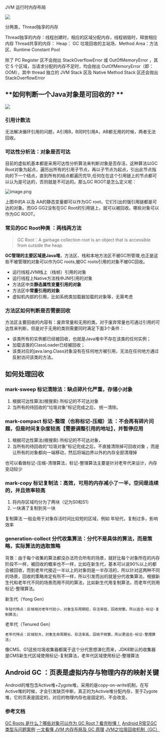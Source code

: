 JVM 运行时内存布局

![](https://static001.infoq.cn/resource/image/b4/62/b4ff890142874a6cbef1ad7a80eb7462.png)

分两类，Thread独享的内存

Thread独享的内存：线程创建时，相应的区域分配内存，线程销毁时，释放相应内存
Thread共享的内存： Heap： GC 垃圾回收的主站场、Method Area：方法区、Runtime Constant Pool

除了 PC Register 区不会抛出 StackOverflowError 或 OutOfMemoryError ，其它 5 个区域，当请求分配的内存不足时，均会抛出 OutOfMemoryError（即：OOM），其中 thread 独立的 JVM Stack 区及 Native Method Stack 区还会抛出 StackOverflowError

## **如何判断一个Java对象是可回收的? **

![](https://static001.infoq.cn/resource/image/e3/71/e36c624e8b4300775123f95a34b86571.png)

###  引用计数法  

无法解决循环引用的问题，A引用B，B同时引用A，AB都无用的时候，两者无法回收。

### 可达性分析法：对象是否可达

目前的虚拟机基本都是采用可达性分析算法来判断对象是否存活，这种算法以GC Root对象为起点，遍历出所有的引用子节点，再以子节点为起点，引出此节点指向的下一个结点，直到所有的结点都遍历完毕,任何在在这个引用链上的节点都可以认为是可达的，否则就是不可达的。那么GC ROOT是怎么定义呢：

![image.png](https://p3-juejin.byteimg.com/tos-cn-i-k3u1fbpfcp/aa9caf1956c34223b36b87f21ed8d6ef~tplv-k3u1fbpfcp-watermark.image?)

上图中的A 以及 AA的静态变量都可以作为GC root，它们引出的强引用链都是可达的对象。而GG GG2没有在GC Root的引用链上，就可以被回收。哪些对象可以作为GC ROOT。

### 常见的GC Root种类 ：两栈两方法

> GC Root：A garbage collection root is an object that is accessible from outside the heap. 

**GC管理的主要区域是Java堆**，方法区、栈和本地方法区不被GC所管理,也正是这些不被管理的对象可以作为GC roots,被GC roots引用的对象不被GC回收。

* 运行线程JVM栈上（栈帧）引用的对象
* 运行线程上Native方法栈中JNI引用的对象
* 方法区中类**静态属性变量引用的对象**
* 方法区中**常量引用的对象**
* 虚拟机内部的引用，比如系统类加载器加载的对象等，无需考虑

### 方法区如何判断是否需要回收

方法区主要回收的内容有：废弃常量和无用的类。对于废弃常量也可通过引用的可达性来判断，但是对于无用的类则需要同时满足下面3个条件：

* 该类所有的实例都已经被回收，也就是Java堆中不存在该类的任何实例；
* 加载该类的ClassLoader已经被回收；
* 该类对应的java.lang.Class对象没有在任何地方被引用，无法在任何地方通过反射访问该类的方法。

 


 
## **如何处理回收**

### mark-sweep 标记清除法：缺点碎片化严重，存储小对象

1. 根据可达性算法(根搜索) 所标记的不可达对象
2. 当所有的待回收的“垃圾对象”标记完成之后， 统一清除。


### mark-compact 标记-整理（也称标记-压缩）法 ：不会再有碎片问题，但是时间复杂度较高【需要调整引用的地址】，并暂停应用 

1. 根据可达性算法(根搜索) 所标记的不可达对象，
2. 当所有的待回收的“垃圾对象”标记完成之后，不直接清除掉可回收对象 ，而是让所有的对象都向一端移动，然后将端边界以外的内存全部清理掉

也可以看做标记-压缩-清理算法，标记-整理算法主要是针对老年代来设计，内存变动较少

### mark-copy 标记复制法：高效，可用的内存减小了一半，空间是连续的，并且效率较高


1. 将内存区域均分为了两块（记为S0和S1）
2. 一块满了复制到另一块

复制算法 一般会用于对象存活时间比较短的区域，例如 年轻代，复制过多，影响效率

### generation-collect 分代收集算法：分代不是具体的算法，而是策略，实际算法的选取策略

背景：由于每个收集的算法都没办法符合所有的场景，就好比每个对象所在的内存阶段不一样，被回收的概率也不一样，比如在新生代，基本可以说90%以上的都会被回收，而到老年代接近一半以上的对象则是一半存活的，所以针对这两种不同的场景，回收的策略肯定有所不一样，所以引发而出的就是分代收集算法，根据新生代和老年代不同的场景而用不同的算法，比如新生代用复制算法，而老年代则用标记-整理算法。

新生代（Yong Gen）

    年轻代特点：区域相对老年代较小，对象生存周期短，存活率低，回收频繁。所以适合-标记-复制算法;

老年代（Tenured Gen）

    老年代特点：区域较大，对象生命周期长、存活率高，回收不频繁，所以更适合-标记-整理算法;

像CMS、G1这些垃圾收集器都属于这个分代思想演化而来，JDK8默认的收集器是CMS新生代区域使用标记-复制算法，老年代区域使用标记-整理算法


## Android GC ：页表是虚拟内存与物理内存的映射关键

Android的堆包含Active堆+Zygote堆，采用的是copy-on-write机制，在写Active堆的时候，才会引发缺页中断，真正的为Activie堆分配内存，至于Zygote堆，它的页表是固定的，对应的物理内存也是固定的，不会改变。 


### 参考文档

[GC Roots 是什么？哪些对象可以作为 GC Root？看完秒懂！](https://blog.csdn.net/weixin_38007185/article/details/108093716)
[Android R常见GC类型与问题案例](https://blog.csdn.net/feelabclihu/article/details/120574383)
[一文看懂 JVM 内存布局及 GC 原理](https://www.infoq.cn/article/3wyretkqrhivtw4frmr3)
[JVM之垃圾回收机制（GC）](https://juejin.cn/post/7123853933801373733) 